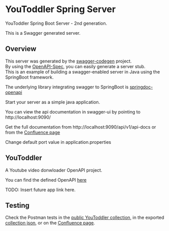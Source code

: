 # YouToddler Spring Server

YouToddler Spring Boot Server - 2nd generation. 

This is a Swagger generated server.

## Overview
This server was generated by the [swagger-codegen](https://github.com/swagger-api/swagger-codegen) project.  
By using the [OpenAPI-Spec](https://github.com/swagger-api/swagger-core), you can easily generate a server stub.  
This is an example of building a swagger-enabled server in Java using the SpringBoot framework.

The underlying library integrating swagger to SpringBoot is [springdoc-openapi](https://github.com/springdoc/springdoc-openapi)


Start your server as a simple java application.

You can view the api documentation in swagger-ui by pointing to  
http://localhost:9090/

Get the full documentation from http://localhost:9090/api/v1/api-docs or from the [Confluence page](https://manhatten.atlassian.net/wiki/spaces/AT/pages/7110657/OpenAPI+documentation#The-Swagger-YAML)

Change default port value in application.properties

## YouToddler
A Youtube video donwloader OpenAPI project.

You can find the defined OpenAPI [here](https://github.com/cant0r/YouToddler/blob/master/src/YouToddlerWebAPI/openapi.yaml)

TODO: Insert future app link here.

## Testing

Check the Postman tests in the [public YouToddler collection](www.postman.com/pixelbetyar/workspace/youtoddler-webapi/), in the exported [collection json](https://github.com/cant0r/YouToddler/blob/master/src/YouToddlerWebAPI/YouToddler.postman_collection.json), or on the [Confluence page](https://manhatten.atlassian.net/wiki/spaces/AT/pages/7110657/OpenAPI+documentation#Testing).

